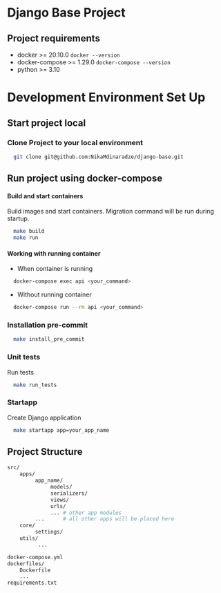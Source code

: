 # Django Base Project

## Project requirements

* docker >= 20.10.0
```docker --version```
* docker-compose >= 1.29.0
```docker-compose --version```
* python >= 3.10


# Development Environment Set Up

## Start project local
### Clone Project to your local environment
```bash
  git clone git@github.com:NikaMdinaradze/django-base.git
```

## Run project using docker-compose
#### Build and start containers
Build images and start containers. Migration command will be run during startup.
```bash
  make build
  make run
```

#### Working with running container
* When container is running
```bash
  docker-compose exec api <your_command>
```
* Without running container
```bash
  docker-compose run --rm api <your_command>
```

### Installation pre-commit

```bash
  make install_pre_commit
```

### Unit tests
Run tests
```bash
  make run_tests
```

### Startapp
Create Django application
```bash
  make startapp app=your_app_name
```

## Project Structure

```bash
src/
    apps/
         app_name/
              models/
              serializers/
              views/
              urls/
              ... # other app modules
         ...      # all other apps will be placed here
    core/
         settings/
    utils/
          ...

docker-compose.yml
dockerfiles/
    Dockerfile
    ...
requirements.txt
```
